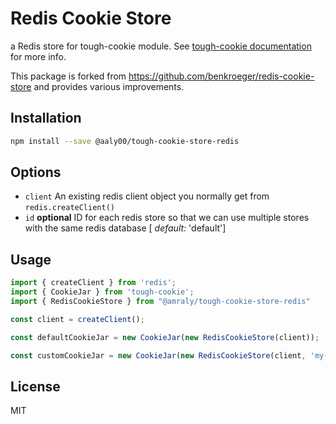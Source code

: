 # Redis Cookie Store

a Redis store for tough-cookie module.
See [tough-cookie documentation](https://github.com/goinstant/tough-cookie#constructionstore--new-memorycookiestore-rejectpublicsuffixes)
for more info.

This package is forked from <https://github.com/benkroeger/redis-cookie-store> and provides various improvements.

## Installation

```sh
npm install --save @aaly00/tough-cookie-store-redis
```

## Options

* `client` An existing redis client object you normally get from `redis.createClient()`
* `id` **optional** ID for each redis store so that we can use multiple stores with the same redis database [
  *default:* 'default']

## Usage

```ts
import { createClient } from 'redis';
import { CookieJar } from 'tough-cookie';
import { RedisCookieStore } from "@amraly/tough-cookie-store-redis"

const client = createClient();

const defaultCookieJar = new CookieJar(new RedisCookieStore(client));

const customCookieJar = new CookieJar(new RedisCookieStore(client, 'my-cookie-store'));
```

## License

MIT
